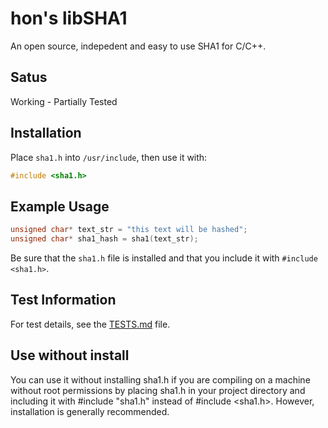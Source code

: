 # hon's libSHA1
An open source, indepedent and easy to use SHA1 for C/C++.

## Satus
Working - Partially Tested

## Installation
Place `sha1.h` into `/usr/include`, then use it with:
```c
#include <sha1.h>
```

## Example Usage
```c
unsigned char* text_str = "this text will be hashed";
unsigned char* sha1_hash = sha1(text_str);
```
Be sure that the `sha1.h` file is installed and that you include it with `#include <sha1.h>`.

## Test Information
For test details, see the [TESTS.md](TESTS.md) file.

## Use without install
You can use it without installing sha1.h if you are compiling on a machine without root permissions by placing sha1.h in your project directory and including it with #include "sha1.h" instead of #include <sha1.h>. However, installation is generally recommended.
